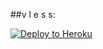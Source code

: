 ##v l e s s:

<p><a href="https://dashboard.heroku.com/new?template=https://github.com/dihoih/Xrax"> <img src="https://www.herokucdn.com/deploy/button.svg" alt="Deploy to Heroku" /></a></p>
